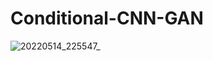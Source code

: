 # Conditional-CNN-GAN
![20220514_225547_](https://user-images.githubusercontent.com/93152909/168445433-fa47db82-0b94-4749-b208-450444e24521.gif)
